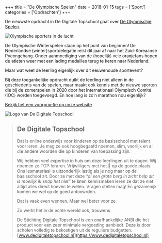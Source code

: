 +++
title = "De Olympische Spelen"
date = 2018-01-15
tags = ['Sport']
categories = ['Opdrachten']
+++

De nieuwste opdracht in De Digitale Topschool gaat over [De Olympischje Spelen](https://www.dedigitaletopschool.nl/voorproefjes/178-de-olympische-spelen).

![Olympische sporters in de lucht](/img/opdrachtens/Photos-and-Videos-mosaic-06.jpg)

De Olympische Winterspelen staan op het punt van beginnen! De Nederlandse (winter)sportdelegatie reist dit jaar af naar het Zuid-Koreaanse Pyeongchang. Onder aanmoediging van de (hopelijk) vele oranjefans hopen de atleten weer met een lading medailles terug te keren naar Nederland.

 Maar wat weet de leerling eigenlijk over dit eeuwenoude sportevent?

Bij deze toegankelijke opdracht duikt de leerling niet alleen in de geschiedenis van de spelen, maar maakt ook kennis met de nieuwe sporten die bij de zomerspelen in 2020 door het Internationaal Olympisch Comité (IOC) worden toegevoegd. En hoe lang is zo’n marathon nou eigenlijk?

[Bekijk het een voorproefje op onze website](https://www.dedigitaletopschool.nl/voorproefjes/171-de-jachtluipaard)

![Logo van De Digitale Topschool](/img/de-digitale-topschool.png)

> ## De Digitale Topschool
>
> Dat is online onderwijs voor kinderen op de basisschool met talent voor leren.
> Je mag ze ook hoogbegaafd noemen, slim, voorlijk en al die andere woorden die
> op kinderen van toepassing zijn.
>
> Wij hebben veel expertise in huis om deze leerlingen uit te dagen. Wij noemen
> ze TOP-leraren. Vrijwilligers met het 💜 op de goede plaats. Ons lesmateriaal
> is uitzonderlijk lastig als je nog maar op de basisschool zit. Door ze met deze
_“ai een grote berg in zicht help dit is moeilijk ik snap het niet”_ te laten kennismaken leren ze dat ze niet
> altijd alles direct hoeven te weten. Vragen stellen mag!
> En gezamenijk komen we wel op de goed antoowrden.
>
> Dat is vaak even wennen. Maar wel beter voor ze.
>
> Zo werkt het in de echte wereld ook, trouwens.
>
> De Stichting Digitale Topschool is een onafhankelijke ANBI die het product voor
> een zeer minimale vergoeding aanbiedt. Deze is door scholen volledig te
> bekostigen uit de reguliere budgetten. [www.dedigitaletopschool.nl](https://www.dedigitaletopschool.nl)
